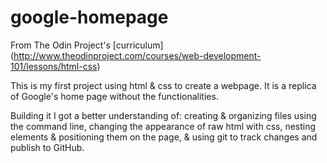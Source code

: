 # google-homepage
From The Odin Project's [curriculum]
(http://www.theodinproject.com/courses/web-development-101/lessons/html-css)

This is my first project using html & css to create a webpage. 
It is a replica of Google's home page without the functionalities.

Building it I got a better understanding of:
creating & organizing files using the command line,
changing the appearance of raw html with css,
nesting elements & positioning them on the page,
& using git to track changes and publish to GitHub.
